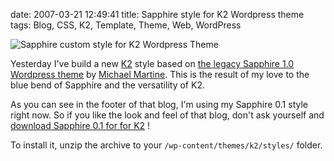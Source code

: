 date: 2007-03-21 12:49:41
title: Sapphire style for K2 Wordpress theme
tags: Blog, CSS, K2, Template, Theme, Web, WordPress

![Sapphire custom style for K2 Wordpress Theme](/static/uploads/2007/03/k2-sapphire.png)

Yesterday I've build a new [K2](http://getk2.com) style based on [the legacy Sapphire 1.0 Wordpress theme](http://www.michaelmartine.com/free-wordpress-themes/free-wordpress-theme-sapphire/) by [Michael Martine](http://www.michaelmartine.com). This is the result of my love to the blue bend of Sapphire and the versatility of K2.

As you can see in the footer of that blog, I'm using my Sapphire 0.1 style right now. So if you like the look and feel of that blog, don't ask yourself and [download Sapphire 0.1 for for K2](http://kevin.deldycke.com/static/wordpress/wordpress-k2-style-sapphire-0.1.zip) !

To install it, unzip the archive to your `/wp-content/themes/k2/styles/` folder.

